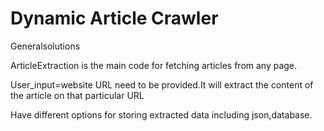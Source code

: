 # Dynamic Article Crawler 

Generalsolutions

ArticleExtraction is the main code for fetching articles from any page.

User_input=website URL need to be provided.It will extract the content of the article on that particular URL

Have different options for storing extracted data including json,database.

